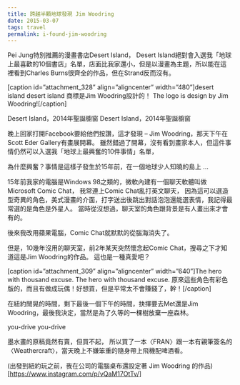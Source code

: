 ```yaml
---
title: 跨越半顆地球發現 Jim Woodring
date: 2015-03-07
tags: travel
permalink: i-found-jim-woodring
---
```

Pei Jung特別推薦的漫畫書店Desert Island，
Desert Island絕對會入選我「地球上最喜歡的10個書店」名單，店面比我家還小，但是以漫畫為主題，所以能在這裡看到Charles Burns很齊全的作品，但在Strand反而沒有。

[caption id=”attachment_328” align=”aligncenter” width=”480”]desert island
desert island
商標是Jim Woodring設計的！ The logo is design by Jim Woodring![/caption]

Desert Island，2014年聖誕櫥窗
Desert Island，2014年聖誕櫥窗

晚上回家打開Facebook要給他們按讚，這才發現 – Jim Woodring，那天下午在Scott Eder Gallery有畫展開幕。
雖然錯過了開幕，沒有看到畫家本人，但這件事情仍然可以入選我「地球上最興奮的10件事情」名單，

為什麼興奮？事情是這樣子發生於15年前，在一個地球少人知曉的島上 …

15年前我家的電腦是Windows 98之類的，微軟內建有一個聊天軟體叫做Microsoft Comic Chat，
我常連上Comic Chat亂打英文聊天，
因為這可以選造型奇異的角色，美式漫畫的介面，打字送出後跳出對話泡泡還能選表情，我記得最常選的是角色是外星人。
當時從沒想過，聊天室的角色跟背景是有人畫出來才會有的。

後來我改用蘋果電腦，Comic Chat就默默的從腦海消失了。

但是，10幾年沒用的聊天室，前2年某天突然懷念起Comic Chat，搜尋之下才知道這是Jim Woodring的作品。
這也是一種真愛吧？

[caption id=”attachment_309” align=”aligncenter” width=”640”]The hero with thousand excuse.
The hero with thousand excuse.
原來這些角色有彩色版的，而且有做成玩偶！好想買，但是平常太不會賺錢了，幹！[/caption]

在紐約閒晃的時間，剩下最後一個下午的時間，抉擇要去Met還是Jim Woodring，最後我決定，當然是為了久等的一棵樹放棄一座森林。

you-drive
you-drive

墨水畫的原稿竟然有賣，但買不起，
所以買了一本〈FRAN〉跟一本有親筆簽名的〈Weathercraft〉，當天晚上不嫌笨重的隨身帶上飛機配啤酒看。

(出發到紐約玩之前，我在公司的電腦桌布還設定著 Jim Woodring 的作品)[https://www.instagram.com/p/vQaM17OtTv/]
